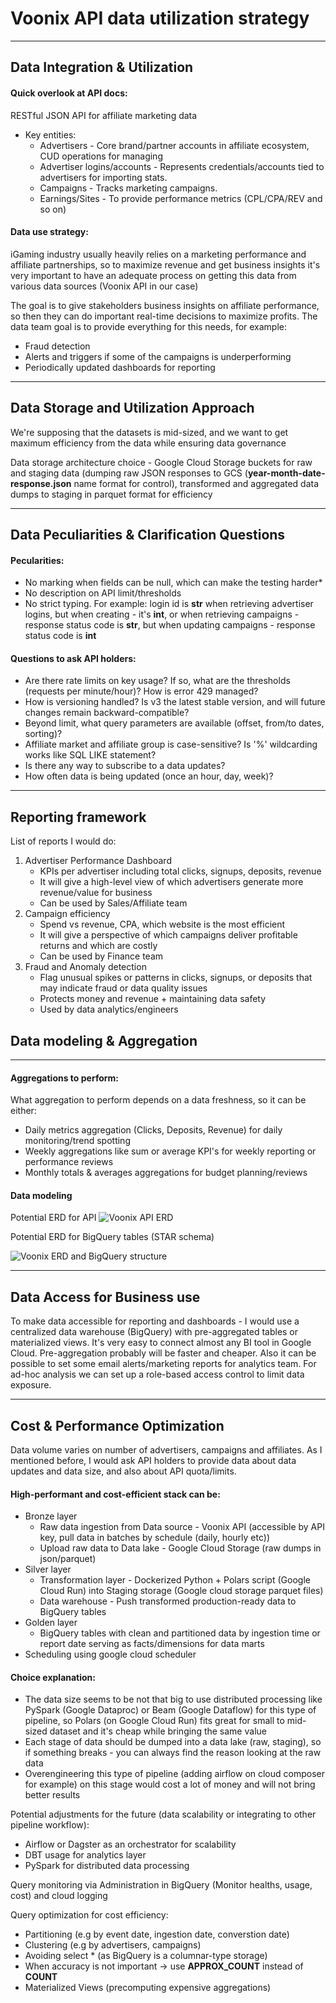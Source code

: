 # Voonix API data utilization strategy

---

## Data Integration & Utilization

#### Quick overlook at API docs:
RESTful JSON API for affiliate marketing data
* Key entities: 
    * Advertisers - Core brand/partner accounts in affiliate ecosystem, CUD operations for managing
    * Advertiser logins/accounts - Represents credentials/accounts tied to advertisers for importing stats.
    * Campaigns - Tracks marketing campaigns.
    * Earnings/Sites - To provide performance metrics (CPL/CPA/REV and so on)

#### Data use strategy:
iGaming industry usually heavily relies on a marketing performance and affiliate partnerships, so to maximize revenue and get business insights it's very important to have an adequate process on getting this data from various data sources (Voonix API in our case)

The goal is to give stakeholders business insights on affiliate performance, so then they can do important real-time decisions to maximize profits. The data team goal is to provide everything for this needs, for example:
* Fraud detection
* Alerts and triggers if some of the campaigns is underperforming
* Periodically updated dashboards for reporting

---

## Data Storage and Utilization Approach

We're supposing that the datasets is mid-sized, and we want to get maximum efficiency from the data while ensuring data governance 

Data storage architecture choice - Google Cloud Storage buckets for raw and staging data (dumping raw JSON responses to GCS (**year-month-date-response.json** name format for control), transformed and aggregated data dumps to staging in parquet format for efficiency

---

## Data Peculiarities & Clarification Questions
#### Pecularities:
* No marking when fields can be null, which can make the testing harder* 
* No description on API limit/thresholds 
* No strict typing. For example: login id is **str** when retrieving advertiser logins, but when creating - it's **int**, or when retrieving campaigns - response status code is **str**, but when updating campaigns - response status code is **int**

#### Questions to ask API holders:
* Are there rate limits on key usage? If so, what are the thresholds (requests per minute/hour)? How is error 429 managed?
* How is versioning handled? Is v3 the latest stable version, and will future changes remain backward-compatible?
* Beyond limit, what query parameters are available (offset, from/to dates, sorting)?
* Affiliate market and affiliate group is case-sensitive? Is '%' wildcarding works like SQL LIKE statement?
* Is there any way to subscribe to a data updates?
* How often data is being updated (once an hour, day, week)?

---

## Reporting framework

List of reports I would do:
  1. Advertiser Performance Dashboard
     * KPIs per advertiser including total clicks, signups, deposits, revenue
     * It will give a high-level view of which advertisers generate more revenue/value for business
     * Can be used by Sales/Affiliate team
  2. Campaign efficiency
     * Spend vs revenue, CPA, which website is the most efficient
     * It will give a perspective of which campaigns deliver profitable returns and which are costly
     * Can be used by Finance team
  3. Fraud and Anomaly detection
     * Flag unusual spikes or patterns in clicks, signups, or deposits that may indicate fraud or data quality issues
     * Protects money and revenue + maintaining data safety
     * Used by data analytics/engineers

## Data modeling & Aggregation

---

#### Aggregations to perform:

What aggregation to perform depends on a data freshness, so it can be either:

* Daily metrics aggregation (Clicks, Deposits, Revenue) for daily monitoring/trend spotting
* Weekly aggregations like sum or average KPI's for weekly reporting or performance reviews
* Monthly totals & averages aggregations for budget planning/reviews


#### Data modeling
Potential ERD for API
![Voonix API ERD](docs/erd_API.png)

Potential ERD for BigQuery tables (STAR schema)

![Voonix ERD and BigQuery structure](docs/erd_bigquery_voonix.png)

---

## Data Access for Business use
To make data accessible for reporting and dashboards - I would use a centralized data warehouse (BigQuery) with pre-aggregated tables or materialized views.
It's very easy to connect almost any BI tool in Google Cloud.
Pre-aggregation probably will be faster and cheaper. Also it can be possible to set some email alerts/marketing reports for analytics team.
For ad-hoc analysis we can set up a role-based access control to limit data exposure.

---

## Cost & Performance Optimization
Data volume varies on number of advertisers, campaigns and affiliates. As I mentioned before, I would ask API holders to provide data about data updates and data size, and also about API quota/limits.

#### High-performant and cost-efficient stack can be:
* Bronze layer
  * Raw data ingestion from Data source - Voonix API (accessible by API key, pull data in batches by schedule (daily, hourly etc))
  * Upload raw data to Data lake - Google Cloud Storage (raw dumps in json/parquet)
* Silver layer
  * Transformation layer - Dockerized Python + Polars script (Google Cloud Run) into Staging storage (Google cloud storage parquet files)
  * Data warehouse - Push transformed production-ready data to BigQuery tables
* Golden layer
  * BigQuery tables with clean and partitioned data by ingestion time or report date serving as facts/dimensions for data marts 
* Scheduling using google cloud scheduler


#### Choice explanation:
* The data size seems to be not that big to use distributed processing like PySpark (Google Dataproc) or Beam (Google Dataflow) for this type of pipeline, so Polars (on Google Cloud Run) fits great for small to mid-sized dataset and it's cheap while bringing the same value
* Each stage of data should be dumped into a data lake (raw, staging), so if something breaks - you can always find the reason looking at the raw data
* Overengineering this type of pipeline (adding airflow on cloud composer for example) on this stage would cost a lot of money and will not bring better results

Potential adjustments for the future (data scalability or integrating to other pipeline workflow):
* Airflow or Dagster as an orchestrator for scalability
* DBT usage for analytics layer
* PySpark for distributed data processing

Query monitoring via Administration in BigQuery (Monitor healths, usage, cost) and cloud logging

Query optimization for cost efficiency:
* Partitioning (e.g by event date, ingestion date, converstion date)
* Clustering (e.g by advertisers, campaigns)
* Avoiding select * (as BigQuery is a columnar-type storage)
* When accuracy is not important -> use **APPROX_COUNT** instead of **COUNT**
* Materialized Views (precomputing expensive aggregations)